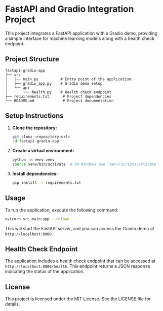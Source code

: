 # FastAPI and Gradio Integration Project

This project integrates a FastAPI application with a Gradio demo, providing a simple interface for machine learning models along with a health check endpoint.

## Project Structure

```
fastapi-gradio-app
├── src
│   ├── main.py          # Entry point of the application
│   ├── gradio_app.py    # Gradio demo setup
│   └── api
│       └── health.py    # Health check endpoint
├── requirements.txt      # Project dependencies
└── README.md             # Project documentation
```

## Setup Instructions

1. **Clone the repository:**
   ```bash
   git clone <repository-url>
   cd fastapi-gradio-app
   ```

2. **Create a virtual environment:**
   ```bash
   python -m venv venv
   source venv/bin/activate  # On Windows use `venv\Scripts\activate`
   ```

3. **Install dependencies:**
   ```bash
   pip install -r requirements.txt
   ```

## Usage

To run the application, execute the following command:

```bash
uvicorn src.main:app --reload
```

This will start the FastAPI server, and you can access the Gradio demo at `http://localhost:8000`.

## Health Check Endpoint

The application includes a health check endpoint that can be accessed at `http://localhost:8000/health`. This endpoint returns a JSON response indicating the status of the application.

## License

This project is licensed under the MIT License. See the LICENSE file for details.